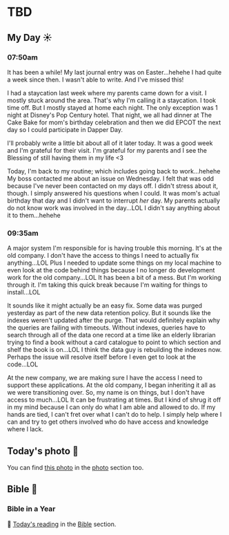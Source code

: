 # TBD

## My Day ☀️

### 07:50am

It has been a while! My last journal entry was on Easter...hehehe I had quite a week since then. I wasn't able to write. And I've missed this!

I had a staycation last week where my parents came down for a visit. I mostly stuck around the area. That's why I'm calling it a staycation. I took time off. But I mostly stayed at home each night. The only exception was 1 night at Disney's Pop Century hotel. That night, we all had dinner at The Cake Bake for mom's birthday celebration and then we did EPCOT the next day so I could participate in Dapper Day.

I'll probably write a little bit about all of it later today. It was a good week and I'm grateful for their visit. I'm grateful for my parents and I see the Blessing of still having them in my life <3

Today, I'm back to my routine; which includes going back to work...hehehe My boss contacted me about an issue on Wednesday. I felt that was odd because I've never been contacted on my days off. I didn't stress about it, though. I simply answered his questions when I could. It was mom's actual birthday that day and I didn't want to interrupt *her* day. My parents actually do not know work was involved in the day...LOL I didn't say anything about it to them...hehehe

### 09:35am

A major system I'm responsible for is having trouble this morning. It's at the old company. I don't have the access to things I need to actually fix anything...LOL Plus I needed to update some things on my local machine to even look at the code behind things because I no longer do development work for the old company...LOL It has been a bit of a mess. But I'm working through it. I'm taking this quick break because I'm waiting for things to install...LOL

It sounds like it might actually be an easy fix. Some data was purged yesterday as part of the new data retention policy. But it sounds like the indexes weren't updated after the purge. That would definitely explain why the queries are failing with timeouts. Without indexes, queries have to search through all of the data one record at a time like an elderly librarian trying to find a book without a card catalogue to point to which section and shelf the book is on...LOL I think the data guy is rebuilding the indexes now. Perhaps the issue will resolve itself before I even get to look at the code...LOL

At the new company, we are making sure I have the access I need to support these applications. At the old company, I began inheriting it all as we were transitioning over. So, my name is on things, but I don't have access to much...LOL It can be frustrating at times. But I kind of shrug it off in my mind because I can only do what I am able and allowed to do. If my hands are tied, I can't fret over what I can't do to help. I simply help where I can and try to get others involved who do have access and knowledge where I lack.



## Today's photo 📸

<!--@include: @/photos/photo-a-day/2025/04/18.md{3,}-->

You can find [this photo](/photos/photo-a-day/2025/04/18) in the [photo](/photos/) section too.

## Bible 📖

### Bible in a Year

📖 [Today's reading](/bible/plans/bible-in-a-year/04/18) in the [Bible](/bible/) section.